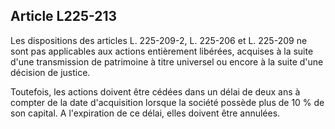 Article L225-213
----
Les dispositions des articles L. 225-209-2, L. 225-206 et L. 225-209 ne sont pas
applicables aux actions entièrement libérées, acquises à la suite d'une
transmission de patrimoine à titre universel ou encore à la suite d'une décision
de justice.

Toutefois, les actions doivent être cédées dans un délai de deux ans à compter
de la date d'acquisition lorsque la société possède plus de 10 % de son capital.
A l'expiration de ce délai, elles doivent être annulées.

